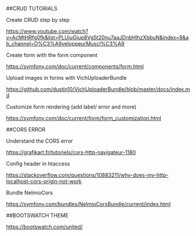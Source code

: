 ##CRUD TUTORIALS

Create CRUD step by step

https://www.youtube.com/watch?v=AcMtHRfg0fk&list=PLUiuGjup8Vg5t20nu7aaJDnbHlhzXbbuN&index=8&ab_channel=D%C3%A9veloppeurMuscl%C3%A9

Create form with the form component

https://symfony.com/doc/current/components/form.html

Upload images in forms with VichUploaderBundle

https://github.com/dustin10/VichUploaderBundle/blob/master/docs/index.md

Customize form rendering (add label/ error and more)

https://symfony.com/doc/current/form/form_customization.html


##CORS ERROR

Understand the CORS error

https://grafikart.fr/tutoriels/cors-http-navigateur-1180

Config header in htaccess

https://stackoverflow.com/questions/10883211/why-does-my-http-localhost-cors-origin-not-work

Bundle NelmioCors

https://symfony.com/bundles/NelmioCorsBundle/current/index.html



##BOOTSWATCH THEME

https://bootswatch.com/united/



